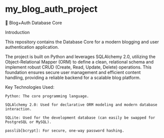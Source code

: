 # my_blog_auth_project

📝 Blog+Auth Database Core

Introduction

This repository contains the Database Core for a modern blogging and user authentication application.

The project is built on Python and leverages SQLAlchemy 2.0, utilizing the Object-Relational Mapper (ORM) to define a clean, relational schema and implement robust CRUD (Create, Read, Update, Delete) operations. This foundation ensures secure user management and efficient content handling, providing a reliable backend for a scalable blog platform.

Key Technologies Used:

    Python: The core programming language.

    SQLAlchemy 2.0: Used for declarative ORM modeling and modern database interaction.

    SQLite: Used for the development database (can easily be swapped for PostgreSQL or MySQL).

    passlib[bcrypt]: For secure, one-way password hashing.


